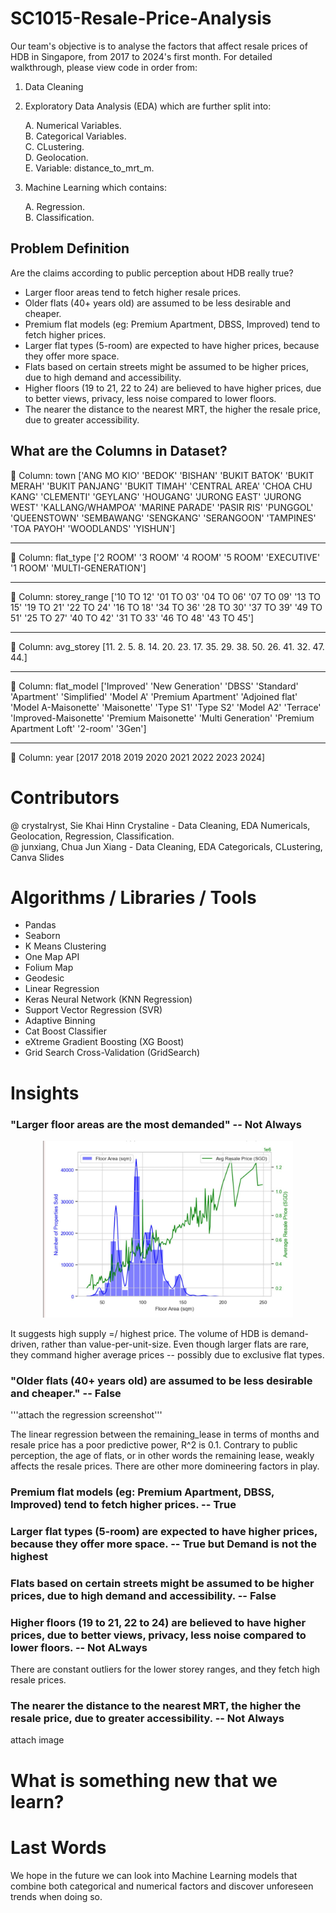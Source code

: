# SC1015-Resale-Price-Analysis
Our team's objective is to analyse the factors that affect resale prices of HDB in Singapore, from 2017 to 2024's first month. For detailed walkthrough, please view code in order from:
1. Data Cleaning
2. Exploratory Data Analysis (EDA) which are further split into:
   
   A. Numerical Variables.       
   B. Categorical Variables.  
   C. CLustering.  
   D. Geolocation.  
   E. Variable: distance_to_mrt_m.
   
4. Machine Learning which contains:
   
   A. Regression.  
   B. Classification.  
   
## Problem Definition
Are the claims according to public perception about HDB really true?
- Larger floor areas tend to fetch higher resale prices.  
- Older flats (40+ years old) are assumed to be less desirable and cheaper.  
- Premium flat models (eg: Premium Apartment, DBSS, Improved) tend to fetch higher prices.  
- Larger flat types (5-room) are expected to have higher prices, because they offer more space.  
- Flats based on certain streets might be assumed to be higher prices, due to high demand and accessibility.  
- Higher floors (19 to 21, 22 to 24) are believed to have higher prices, due to better views, privacy, less noise compared to lower floors.  
- The nearer the distance to the nearest MRT, the higher the resale price, due to greater accessibility.  

## What are the Columns in Dataset?
📌 Column: town
['ANG MO KIO' 'BEDOK' 'BISHAN' 'BUKIT BATOK' 'BUKIT MERAH' 'BUKIT PANJANG'
 'BUKIT TIMAH' 'CENTRAL AREA' 'CHOA CHU KANG' 'CLEMENTI' 'GEYLANG'
 'HOUGANG' 'JURONG EAST' 'JURONG WEST' 'KALLANG/WHAMPOA' 'MARINE PARADE'
 'PASIR RIS' 'PUNGGOL' 'QUEENSTOWN' 'SEMBAWANG' 'SENGKANG' 'SERANGOON'
 'TAMPINES' 'TOA PAYOH' 'WOODLANDS' 'YISHUN']

-------------------------------------------------------------------------------

📌 Column: flat_type
['2 ROOM' '3 ROOM' '4 ROOM' '5 ROOM' 'EXECUTIVE' '1 ROOM'
 'MULTI-GENERATION']

--------------------------------------------------------------------------------

📌 Column: storey_range
['10 TO 12' '01 TO 03' '04 TO 06' '07 TO 09' '13 TO 15' '19 TO 21'
 '22 TO 24' '16 TO 18' '34 TO 36' '28 TO 30' '37 TO 39' '49 TO 51'
 '25 TO 27' '40 TO 42' '31 TO 33' '46 TO 48' '43 TO 45']

--------------------------------------------------------------------------------

📌 Column: avg_storey
[11.  2.  5.  8. 14. 20. 23. 17. 35. 29. 38. 50. 26. 41. 32. 47. 44.]

--------------------------------------------------------------------------------

📌 Column: flat_model
['Improved' 'New Generation' 'DBSS' 'Standard' 'Apartment' 'Simplified'
 'Model A' 'Premium Apartment' 'Adjoined flat' 'Model A-Maisonette'
 'Maisonette' 'Type S1' 'Type S2' 'Model A2' 'Terrace'
 'Improved-Maisonette' 'Premium Maisonette' 'Multi Generation'
 'Premium Apartment Loft' '2-room' '3Gen']

--------------------------------------------------------------------------------

📌 Column: year
[2017 2018 2019 2020 2021 2022 2023 2024]


# Contributors
@ crystalryst, Sie Khai Hinn Crystaline - Data Cleaning, EDA Numericals, Geolocation, Regression, Classification.  
@ junxiang, Chua Jun Xiang - Data Cleaning, EDA Categoricals, CLustering, Canva Slides

# Algorithms / Libraries / Tools
- Pandas 
- Seaborn
- K Means Clustering
- One Map API
- Folium Map
- Geodesic
- Linear Regression
- Keras Neural Network (KNN Regression)
- Support Vector Regression (SVR)
- Adaptive Binning
- Cat Boost Classifier
- eXtreme Gradient Boosting (XG Boost)
- Grid Search Cross-Validation (GridSearch)

# Insights
### "Larger floor areas are the most demanded" -- Not Always
<p align= 'center'>
   <img src="FloorAreaVsResalePrice.jpg" width='400'>
</p>
It suggests high supply =/ highest price. 
The volume of HDB is demand-driven, rather than value-per-unit-size. 
Even though larger flats are rare, they command higher average prices -- possibly due to exclusive flat types. 

### "Older flats (40+ years old) are assumed to be less desirable and cheaper." -- False  

'''attach the regression screenshot'''

The linear regression between the remaining_lease in terms of months and resale price has a poor predictive power, R^2 is 0.1. 
Contrary to public perception, the age of flats, or in other words the remaining lease, weakly affects the resale prices.
There are other more domineering factors in play.

### Premium flat models (eg: Premium Apartment, DBSS, Improved) tend to fetch higher prices. -- True

### Larger flat types (5-room) are expected to have higher prices, because they offer more space. -- True but Demand is not the highest

### Flats based on certain streets might be assumed to be higher prices, due to high demand and accessibility. -- False 
### Higher floors (19 to 21, 22 to 24) are believed to have higher prices, due to better views, privacy, less noise compared to lower floors. -- Not ALways

There are constant outliers for the lower storey ranges, and they fetch high resale prices.

### The nearer the distance to the nearest MRT, the higher the resale price, due to greater accessibility. -- Not Always

attach image

# What is something new that we learn?


# Last Words
We hope in the future we can look into Machine Learning models that combine both categorical and numerical factors and discover unforeseen trends when doing so. 
